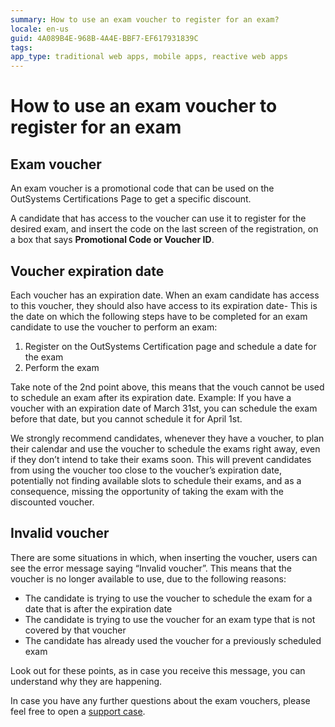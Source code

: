 ```yaml
---
summary: How to use an exam voucher to register for an exam?
locale: en-us
guid: 4A089B4E-968B-4A4E-BBF7-EF617931839C
tags: 
app_type: traditional web apps, mobile apps, reactive web apps
---
```


# How to use an exam voucher to register for an exam

## Exam voucher

An exam voucher is a promotional code that can be used on the OutSystems Certifications Page to get a specific discount.

A candidate that has access to the voucher can use it to register for the desired exam, and insert the code on the last screen of the registration, on a box that says **Promotional Code or Voucher ID**.

## Voucher expiration date

Each voucher has an expiration date. When an exam candidate has access to this voucher, they should also have access to its expiration date-
This is the date on which the following steps have to be completed for an exam candidate to use the voucher to perform an exam:

1. Register on the OutSystems Certification page and schedule a date for the exam
1. Perform the exam

Take note of the 2nd point above, this means that the vouch cannot be used to schedule an exam after its expiration date. Example: If you have a voucher with an expiration date of March 31st, you can schedule the exam before that date, but you cannot schedule it for April 1st.

We strongly recommend candidates, whenever they have a voucher, to plan their calendar and use the voucher to schedule the exams right away, even if they don’t intend to take their exams soon. This will prevent candidates from using the voucher too close to the voucher’s expiration date, potentially not finding available slots to schedule their exams, and as a consequence, missing the opportunity of taking the exam with the discounted voucher.

## Invalid voucher

There are some situations in which, when inserting the voucher, users can see the error message saying “Invalid voucher”. This means that the voucher is no longer available to use, due to the following reasons:
* The candidate is trying to use the voucher to schedule the exam for a date that is after the expiration date
* The candidate is trying to use the voucher for an exam type that is not covered by that voucher 
* The candidate has already used the voucher for a previously scheduled exam 

Look out for these points, as in case you receive this message, you can understand why they are happening.

In case you have any further questions about the exam vouchers, please feel free to open a [support case](https://www.outsystems.com/SPP_Ticket_UI/Question_Deflection).

